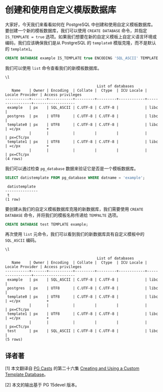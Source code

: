 # 创建和使用自定义模版数据库

大家好，今天我们来看看如何在 PostgreSQL 中创建和使用自定义模板数据库。要创建一个新的模板数据库，我们可以使用 `CREATE DATABASE` 命令，并指定 `IS_TEMPLATE = true` 选项。如果我们想要在新的自定义模板上自定义语言环境或编码，我们应该确保我们是从 PostgreSQL 的 `template0` 模版克隆，而不是默认的 `template1`。

```sql
CREATE DATABASE example IS_TEMPLATE true ENCODING 'SQL_ASCII' TEMPLATE template0;
```

我们可以使用 `list` 命令查看我们的新模板数据库。

```sql
\l
```
```
                                          List of databases
   Name    | Owner | Encoding  | Collate |  Ctype  | ICU Locale | Locale Provider | Access privileges
-----------+-------+-----------+---------+---------+------------+-----------------+-------------------
 example   | px    | SQL_ASCII | C.UTF-8 | C.UTF-8 |            | libc            |
 postgres  | px    | UTF8      | C.UTF-8 | C.UTF-8 |            | libc            |
 template0 | px    | UTF8      | C.UTF-8 | C.UTF-8 |            | libc            | =c/px            +
           |       |           |         |         |            |                 | px=CTc/px
 template1 | px    | UTF8      | C.UTF-8 | C.UTF-8 |            | libc            | =c/px            +
           |       |           |         |         |            |                 | px=CTc/px
(4 rows)
```

我们可以通过检查 `pg_database` 数据来验证它是否是一个模板数据库。

```sql
SELECT datistemplate FROM pg_database WHERE datname = 'example';
```
```
 datistemplate
---------------
 t
(1 row)
```

要创建从我们的自定义模板数据库克隆的新数据库，我们需要使用 `CREATE DATABASE` 命令，并将我们的模板名称传递给 `TEMPALTE` 选项。

```sql
CREATE DATABASE test TEMPLATE example;
```

再次使用 `list` 元命令，我们可以看到我们的新数据库具有自定义模板中的 `SQL_ASCII` 编码。

```sql
\l
```
```
                                          List of databases
   Name    | Owner | Encoding  | Collate |  Ctype  | ICU Locale | Locale Provider | Access privileges
-----------+-------+-----------+---------+---------+------------+-----------------+-------------------
 example   | px    | SQL_ASCII | C.UTF-8 | C.UTF-8 |            | libc            |
 postgres  | px    | UTF8      | C.UTF-8 | C.UTF-8 |            | libc            |
 template0 | px    | UTF8      | C.UTF-8 | C.UTF-8 |            | libc            | =c/px            +
           |       |           |         |         |            |                 | px=CTc/px
 template1 | px    | UTF8      | C.UTF-8 | C.UTF-8 |            | libc            | =c/px            +
           |       |           |         |         |            |                 | px=CTc/px
 test      | px    | SQL_ASCII | C.UTF-8 | C.UTF-8 |            | libc            |
(5 rows)
```

## 译者著

[1] 本文翻译自 [PG Casts](https://www.pgcasts.com/) 的第二十六集 [Creating and Using a Custom Template Database](https://www.pgcasts.com/episodes/creating-and-using-a-custom-template-database)。

[2] 本文的输出基于 PG 15devel 版本。
